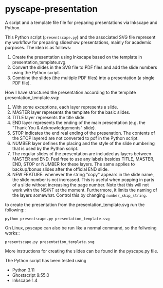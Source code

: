 # pyscape-presentation
A script and a template file file for preparing presentations via Inkscape and Python.

This Python script (``presentscape.py``) and the associated SVG file represent my workflow for preparing slideshow presentations, mainly for academic purposes. The idea is as follows:

1. Create the presentation using Inkscape based on the template in presentation_template.svg.
2. Convert the slides in the SVG file to PDF files and add the slide numbers using the Python script.
3. Combine the slides (the multiple PDF files) into a presentation (a single PDF file).

How I have structured the presentation according to the template presentation_template.svg:

1. With some exceptions, each layer represents a slide.
2. MASTER layer represents the template for the basic slides.
3. TITLE layer represents the title slide.
4. END layer represents the ending of the main presentation (e.g. the "Thank You & Acknowledgements" slide).
5. STOP indicates the end real ending of the presenation. The contents of the STOP layered are not converted to pdf in the Python script.
6. NUMBER layer defines the placing and the style of the slide numbering that is used by the Python script.
7. The regular slides of the presentation are included as layers between MASTER and END. Feel free to use any labels besides TITLE, MASTER, END, STOP or NUMBER for these layers. The same applies to backup/bonus slides after the official END slide.
8. NEW FEATURE: whenever the string "copy" appears in the slide name, the slide number is not increased.
This is useful when popping in parts of a slide without increasing the page number.
Note that this will not work with the NS/NT at the moment. Furthermore, it limits the naming of the layers somewhat.
Control this by changing `number_skip_string`.

to create the presentation from the presentation_template.svg run the following::

    python presentscape.py presentation_template.svg

On Linux, pyscape can also be run like a normal command, so the follwoing works::

    presentscape.py presentation_template.svg

More instructions for creating the slides can be found in the pyscape.py file.

The Python script has been tested using
- Python 3.11
- Ghostscript 9.55.0
- Inkscape 1.4
